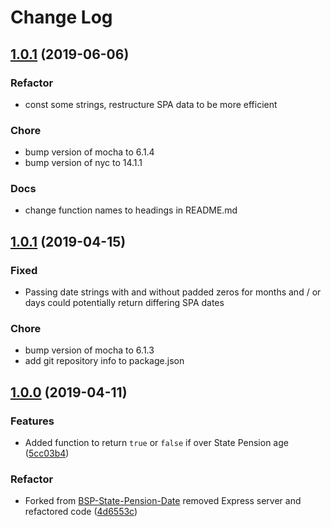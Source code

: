 # Change Log

<a name="1.0.2"></a>
## [1.0.1](https://github.com/gunjam/get-state-pension-date/compare/1.0.1...1.0.2) (2019-06-06)

### Refactor

* const some strings, restructure SPA data to be more efficient

### Chore

* bump version of mocha to 6.1.4
* bump version of nyc to 14.1.1

### Docs

* change function names to headings in README.md


<a name="1.0.1"></a>
## [1.0.1](https://github.com/gunjam/get-state-pension-date/compare/1.0.0...1.0.1) (2019-04-15)

### Fixed

* Passing date strings with and without padded zeros for months and / or days could potentially return differing SPA dates

### Chore

* bump version of mocha to 6.1.3
* add git repository info to package.json


<a name="1.0.0"></a>
## [1.0.0](https://github.com/gunjam/get-state-pension-date/compare/9a3b94a...1.0.0) (2019-04-11)

### Features

* Added function to return `true` or `false` if over State Pension age ([5cc03b4](https://github.com/gunjam/get-state-pension-date/commit/5cc03b4))

### Refactor

* Forked from [BSP-State-Pension-Date](https://github.com/dwp/BSP-State-Pension-Date) removed Express server and refactored code ([4d6553c](https://github.com/gunjam/get-state-pension-date/commit/4d6553c))
